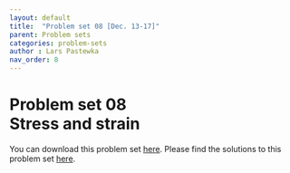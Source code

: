 ```yaml
---
layout: default
title:  "Problem set 08 [Dec. 13-17]"
parent: Problem sets
categories: problem-sets
author : Lars Pastewka
nav_order: 8
---
```


# Problem set 08 <br/> Stress and strain

You can download this problem set [here](exercise_08_students.pdf). Please find the solutions to this problem set [here](exercise_08_solutions.pdf).
